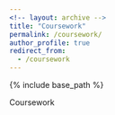 ```yaml
---
<!-- layout: archive -->
title: "Coursework"
permalink: /coursework/
author_profile: true
redirect_from:
  - /coursework
---
```


{% include base_path %}


Coursework

